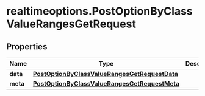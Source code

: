 # realtimeoptions.PostOptionByClassValueRangesGetRequest

## Properties

Name | Type | Description | Notes
------------ | ------------- | ------------- | -------------
**data** | [**PostOptionByClassValueRangesGetRequestData**](PostOptionByClassValueRangesGetRequestData.md) |  | 
**meta** | [**PostOptionByClassValueRangesGetRequestMeta**](PostOptionByClassValueRangesGetRequestMeta.md) |  | [optional] 


